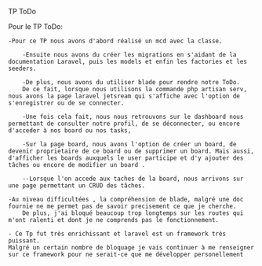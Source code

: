 TP ToDo

Pour le TP ToDo:

    -Pour ce TP nous avons d'abord réalisé un mcd avec la classe.

        -Ensuite nous avons du créer les migrations en s'aidant de la documentation Laravel, puis les models et enfin les factories et les seeders.

        -De plus, nous avons du utiliser blade pour rendre notre ToDo. 
        De ce fait, lorsque nous utilisons la commande php artisan serv, nous avons la page laravel jetsream qui s'affiche avec l'option de s'enregistrer ou de se connecter.

        -Une fois cela fait, nous nous retrouvons sur le dashboard nous permettant de consulter notre profil, de se déconnecter, ou encore d'acceder à nos board ou nos tasks, 
        
        -Sur la page board, nous avons l'option de créer un board, de devenir proprietaire de ce board ou de supprimer un board. Mais aussi, d'afficher les boards auxquels le user participe et d'y ajouter des tâches ou encore de modifier un board .
        
        --Lorsque l'on accede aux taches de la board, nous arrivons sur une page permettant un CRUD des tâches.

    -Au niveau difficultées , la compréhension de blade, malgré une doc fournie ne me permet pas de savoir precisement ce que je cherche. 
        De plus, j'ai bloqué beaucoup trop longtemps sur les routes qui m'ont ralenti et dont je ne comprends pas le fonctionnement. 

    - Ce Tp fut très enrichissant et laravel est un framework très puissant.
    Malgré un certain nombre de bloquage je vais continuer à me renseigner sur ce framework pour ne serait-ce que me développer personellement 